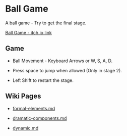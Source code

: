 # Ball Game

A ball game - Try to get the final stage.

[Ball Game - itch.io link](https://arielgamedev.itch.io/ball-game) 

## Game

* Ball Movement - Keyboard Arrows or W, S, A, D.

* Press space to jump when allowed (Only in stage 2).

* Left Shift to restart the stage.

## Wiki Pages

* [formal-elements.md](https://github.com/ArielGameDev/BallGame/wiki/formal-elements.md)

* [dramatic-components.md](https://github.com/ArielGameDev/BallGame/wiki/dramatic-components.md)

* [dynamic.md](https://github.com/ArielGameDev/BallGame/wiki/dynamic.md)




